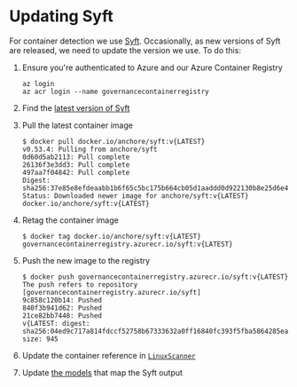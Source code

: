 ﻿# Updating Syft

For container detection we use [Syft][1].
Occasionally, as new versions of Syft are released, we need to update the version we use.
To do this:

1. Ensure you're authenticated to Azure and our Azure Container Registry

    ```
    az login
    az acr login --name governancecontainerregistry
    ```

2. Find the [latest version of Syft][2]
3. Pull the latest container image

    ```
    $ docker pull docker.io/anchore/syft:v{LATEST}
    v0.53.4: Pulling from anchore/syft
    0d60d5ab2113: Pull complete
    26136f3e3dd3: Pull complete
    497aa7f04842: Pull complete
    Digest: sha256:37e85e8efdeaabb1b6f65c5bc175b664cb05d1aaddd0d922130b8e25d6e49726
    Status: Downloaded newer image for anchore/syft:v{LATEST}
    docker.io/anchore/syft:v{LATEST}
    ```

4. Retag the container image

    ```
    $ docker tag docker.io/anchore/syft:v{LATEST} governancecontainerregistry.azurecr.io/syft:v{LATEST}
    ```
   
5. Push the new image to the registry

    ```
    $ docker push governancecontainerregistry.azurecr.io/syft:v{LATEST}
    The push refers to repository [governancecontainerregistry.azurecr.io/syft]
    9c858c120b14: Pushed
    840f3b941d62: Pushed
    21ce82bb7448: Pushed
    v{LATEST: digest: sha256:04ed9c717a814fdccf52758b67333632a0ff16840fc393f5fba5864285eaebbe size: 945
    ```

6. Update the container reference in [`LinuxScanner`][3]
7. Update [the models][4] that map the Syft output

[1]: https://github.com/anchore/syft
[2]: https://github.com/anchore/syft/releases/latest
[3]: https://github.com/microsoft/component-detection/blob/aaf865e38112fb2448f5866ab06d5898358403f6/src/Microsoft.ComponentDetection.Detectors/linux/LinuxScanner.cs#L20
[4]: https://github.com/microsoft/component-detection/blob/main/src/Microsoft.ComponentDetection.Detectors/linux/Contracts/SyftOutput.cs
